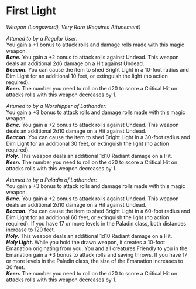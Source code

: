 # First Light
*Weapon (Longsword), Very Rare (Requires Attunement)*

*Attuned to by a Regular User:*  
You gain a +1 bonus to attack rolls and damage rolls made with this magic weapon.  
***Bane.*** You gain a +2 bonus to attack rolls against Undead. This weapon deals an additional 2d6 damage on a Hit against Undead.  
***Beacon.*** You can cause the item to shed Bright Light in a 10-foot radius and Dim Light for an additional 10 feet, or extinguish the light (no action required).  
***Keen.*** The number you need to roll on the d20 to score a Critical Hit on attacks rolls with this weapon decreases by 1.  

*Attuned to by a Worshipper of Lathander:*  
You gain a +3 bonus to attack rolls and damage rolls made with this magic weapon.  
***Bane.*** You gain a +2 bonus to attack rolls against Undead. This weapon deals an additional 2d10 damage on a Hit against Undead.  
***Beacon.*** You can cause the item to shed Bright Light in a 30-foot radius and Dim Light for an additional 30 feet, or extinguish the light (no action required).  
***Holy.*** This weapon deals an additional 1d10 Radiant damage on a Hit.  
***Keen.*** The number you need to roll on the d20 to score a Critical Hit on attacks rolls with this weapon decreases by 1.  

*Attuned to by a Paladin of Lathander:*  
You gain a +3 bonus to attack rolls and damage rolls made with this magic weapon.  
***Bane.*** You gain a +2 bonus to attack rolls against Undead. This weapon deals an additional 2d10 damage on a Hit against Undead.  
***Beacon.*** You can cause the item to shed Bright Light in a 60-foot radius and Dim Light for an additional 60 feet, or extinguish the light (no action required). If you have 17 or more levels in the Paladin class, both distances increase to 120 feet.  
***Holy.*** This weapon deals an additional 1d10 Radiant damage on a Hit.  
***Holy Light.*** While you hold the drawn weapon, it creates a 10-foot Emanation originating from you. You and all creatures Friendly to you in the Emanation gain a +3 bonus to attack rolls and saving throws. If you have 17 or more levels in the Paladin class, the size of the Emanation increases to 30 feet.  
***Keen.*** The number you need to roll on the d20 to score a Critical Hit on attacks rolls with this weapon decreases by 1.  